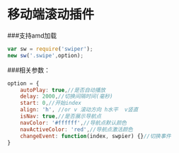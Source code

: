 移动端滚动插件
===
###支持amd加载
```javascript
var sw = require('swiper');
new sw('.swipe',option);
```
###相关参数：
```javascript
option = {
    autoPlay: true,//是否自动播放
	delay: 2000,//切换间隔时间(毫秒)
	start: 0,//开始index
	align: 'h', //or v 滚动方向 h水平  v竖直
	isNav: true,//是否展示导航点
	navColor: '#ffffff',//导航点默认颜色
	navActiveColor: 'red',//导航点激活颜色
	changeEvent: function(index, swpier) {}//切换事件
}
```
